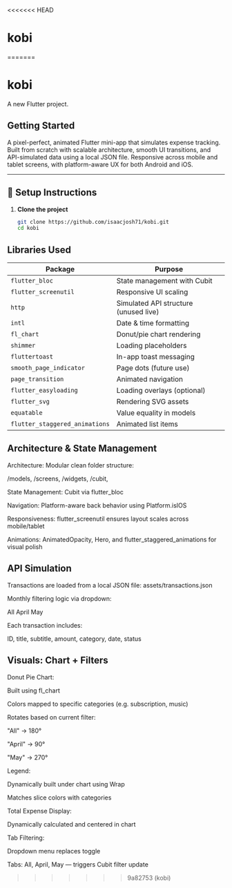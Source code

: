 <<<<<<< HEAD
# kobi
=======
# kobi

A new Flutter project.

## Getting Started

A pixel-perfect, animated Flutter mini-app that simulates expense tracking. Built from scratch with scalable architecture, smooth UI transitions, and API-simulated data using a local JSON file. Responsive across mobile and tablet screens, with platform-aware UX for both Android and iOS.

---

## 🚀 Setup Instructions

1. **Clone the project**
   ```bash
   git clone https://github.com/isaacjosh71/kobi.git
   cd kobi

##  Libraries Used
| Package                        | Purpose                               |
| ------------------------------ | ------------------------------------- |
| `flutter_bloc`                 | State management with Cubit           |
| `flutter_screenutil`           | Responsive UI scaling                 |
| `http`                         | Simulated API structure (unused live) |
| `intl`                         | Date & time formatting                |
| `fl_chart`                     | Donut/pie chart rendering             |
| `shimmer`                      | Loading placeholders                  |
| `fluttertoast`                 | In-app toast messaging                |
| `smooth_page_indicator`        | Page dots (future use)                |
| `page_transition`              | Animated navigation                   |
| `flutter_easyloading`          | Loading overlays (optional)           |
| `flutter_svg`                  | Rendering SVG assets                  |
| `equatable`                    | Value equality in models              |
| `flutter_staggered_animations` | Animated list items                   |

## Architecture & State Management
Architecture: Modular clean folder structure:

/models, /screens, /widgets, /cubit,

State Management: Cubit via flutter_bloc

Navigation: Platform-aware back behavior using Platform.isIOS

Responsiveness: flutter_screenutil ensures layout scales across mobile/tablet

Animations: AnimatedOpacity, Hero, and flutter_staggered_animations for visual polish

## API Simulation

Transactions are loaded from a local JSON file:
assets/transactions.json

Monthly filtering logic via dropdown:

All April May

Each transaction includes:

ID, title, subtitle, amount, category, date, status

## Visuals: Chart + Filters

Donut Pie Chart:

Built using fl_chart

Colors mapped to specific categories (e.g. subscription, music)

Rotates based on current filter:

"All" → 180°

"April" → 90°

"May" → 270°

Legend:

Dynamically built under chart using Wrap

Matches slice colors with categories

Total Expense Display:

Dynamically calculated and centered in chart

Tab Filtering:

Dropdown menu replaces toggle

Tabs: All, April, May — triggers Cubit filter update


>>>>>>> 9a82753 (kobi)
